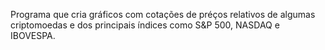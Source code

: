 Programa que cria gráficos com cotações de préços relativos de algumas criptomoedas e dos principais índices como S&P 500, NASDAQ e IBOVESPA.
